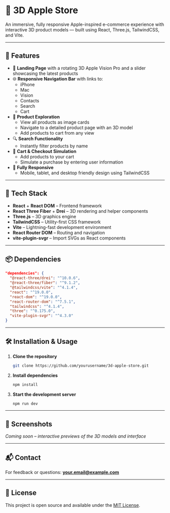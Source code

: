 # 🍎 3D Apple Store

An immersive, fully responsive Apple-inspired e-commerce experience with interactive 3D product models — built using React, Three.js, TailwindCSS, and Vite.

---

## 🧠 Features

- 🔁 **Landing Page** with a rotating 3D Apple Vision Pro and a slider showcasing the latest products  
- 🌐 **Responsive Navigation Bar** with links to:
  - iPhone
  - Mac
  - Vision
  - Contacts
  - Search
  - Cart
- 🧭 **Product Exploration**
  - View all products as image cards
  - Navigate to a detailed product page with an 3D model
  - Add products to cart from any view
- 🔍 **Search Functionality**
  - Instantly filter products by name
- 🛒 **Cart & Checkout Simulation**
  - Add products to your cart
  - Simulate a purchase by entering user information
- 📱 **Fully Responsive**
  - Mobile, tablet, and desktop friendly design using TailwindCSS

---

## 🚀 Tech Stack

- **React** + **React DOM** – Frontend framework  
- **React Three Fiber** + **Drei** – 3D rendering and helper components  
- **Three.js** – 3D graphics engine  
- **TailwindCSS** – Utility-first CSS framework  
- **Vite** – Lightning-fast development environment  
- **React Router DOM** – Routing and navigation  
- **vite-plugin-svgr** – Import SVGs as React components

---

## 📦 Dependencies

```json
"dependencies": {
  "@react-three/drei": "^10.0.6",
  "@react-three/fiber": "^9.1.2",
  "@tailwindcss/vite": "^4.1.4",
  "react": "^19.0.0",
  "react-dom": "^19.0.0",
  "react-router-dom": "^7.5.1",
  "tailwindcss": "^4.1.4",
  "three": "^0.175.0",
  "vite-plugin-svgr": "^4.3.0"
}
```

---


## 🛠️ Installation & Usage

1. **Clone the repository**  
   ```bash
   git clone https://github.com/yourusername/3d-apple-store.git
   ```

2. **Install dependencies**  
   ```bash
   npm install
   ```

3. **Start the development server**  
   ```bash
   npm run dev
   ```

---

## 📸 Screenshots

*Coming soon – interactive previews of the 3D models and interface*

---

## 📬 Contact

For feedback or questions: **your.email@example.com**

---

## 📝 License

This project is open source and available under the [MIT License](LICENSE).
